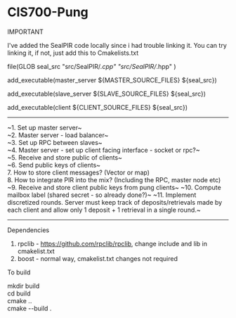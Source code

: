 # CIS700-Pung

IMPORTANT

I've added the SealPIR code locally since i had trouble linking it. You can try linking it,
if not, just add this to Cmakelists.txt

file(GLOB seal_src
    "src/SealPIR/*.cpp"
    "src/SealPIR/*.hpp"
)

add_executable(master_server ${MASTER_SOURCE_FILES} ${seal_src})

add_executable(slave_server ${SLAVE_SOURCE_FILES} ${seal_src})

add_executable(client ${CLIENT_SOURCE_FILES} ${seal_src})

--------------------------------------------------------------------------

~1. Set up master server~<br/>
~2. Master server - load balancer~<br/>
~3. Set up RPC between slaves~<br/>
~4. Master server - set up client facing interface - socket or rpc?~<br/>
~5. Receive and store public of clients~<br/>
~6. Send public keys of clients~<br/>
7. How to store client messages? (Vector or map)<br/>
8. How to integrate PIR into the mix? (Including the RPC, master node etc)<br/>
~9. Receive and store client public keys from pung clients~
~10. Compute mailbox label (shared secret - so already done?)~
~11. Implement discretized rounds. Server must keep track of deposits/retrievals made by each
client and allow only 1 deposit + 1 retrieval in a single round.~

------------------------------------------------------------------------

Dependencies 

1. rpclib - https://github.com/rpclib/rpclib, change include and lib in cmakelist.txt
2. boost - normal way, cmakelist.txt changes not required

To build

mkdir build<br/>
cd build<br/>
cmake ..<br/>
cmake --build .<br/>
